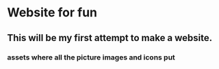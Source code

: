 # Website for fun

## This will be my first attempt to make a website.

### assets where all the picture images and icons put
